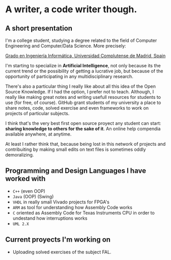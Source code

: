 # A writer, a code writer though.
## A short presentation
I'm a college student, studying a degree related to the field of Computer Engineering and Computer/Data Science. More precisely:

[Grado en Ingeniería Informática, Universidad Complutense de Madrid, Spain](https://informatica.ucm.es/estudios/grado-ingenieriainformatica-estudios)

I'm starting to specialize in **Artificial Intelligence**, not only because its the current trend or the possibility of getting a lucrative job, but because of the opportunity of participating in any multidisciplinary research.

<!-- 
People have different aspirations for what they want their profession to be; bigger or smaller aspirantions, but promises to themselves, nonetheless. One of mine consists in contributing as a researcher in **Computational Neuroscience**, but thats a goal really far away from from where I am.
-->

There's also a particular thing I really like about all this idea of the Open Source Knowledge. If I had the option, I prefer not to teach. Although, I really like making great notes and writing usefull resources for students to use (for free, of course). GitHub grant students of my university a place to share notes, code, solved exercise and even frameworks to work on projects of particular subjects.

I think that's the very best first open source proyect any student can start: **sharing knowledge to others for the sake of it**. An online help compendia available anywhere, at anytime.

At least I rather think that, because being lost in this network of projects and contribuiting by making small edits on text files is sometimes oddly demoralizing.
## Programming and Design Languages I have worked with
- `C++` (even OOP)
- `Java` (OOP) (Swing)
- `VHDL` in really small Vivado projects for FPGA's
- `ARM` as tool for understanding how Assembly Code works
- `C` oriented as Assembly Code for Texas Instruments CPU in order to undestand how interruptions works
- `UML 2.X`
## Current proyects I'm working on
- Uploading solved exercises of the subject FAL.
<!--
**PinkOBoy/PinkOBoy** is a ✨ _special_ ✨ repository because its `README.md` (this file) appears on your GitHub profile.

Here are some ideas to get you started:

- 🔭 I’m currently working on ...
- 🌱 I’m currently learning ...
- 👯 I’m looking to collaborate on ...
- 🤔 I’m looking for help with ...
- 💬 Ask me about ...
- 📫 How to reach me: ...
- 😄 Pronouns: ...
- ⚡ Fun fact: ...
-->
